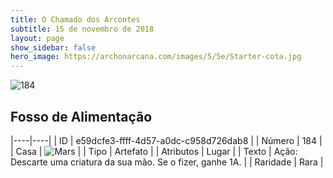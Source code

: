 ```yaml
---
title: O Chamado dos Arcontes
subtitle: 15 de novembro de 2018
layout: page
show_sidebar: false
hero_image: https://archonarcana.com/images/5/5e/Starter-cota.jpg
---
```


![184](https://cdn.keyforgegame.com/media/card_front/pt/341_184_8MM9F8HJV6HG_pt.png)

## Fosso de Alimentação

|----|----|
| ID | e59dcfe3-ffff-4d57-a0dc-c958d726dab8 |
| Número | 184 |
| Casa | ![Mars](https://archonarcana.com/images/thumb/d/de/Mars.png/22px-Mars.png "Marte") |
| Tipo | Artefato |
| Atributos | Lugar |
| Texto | Ação: Descarte uma criatura da sua mão.  Se o fizer, ganhe 1A. |
| Raridade | Rara |
